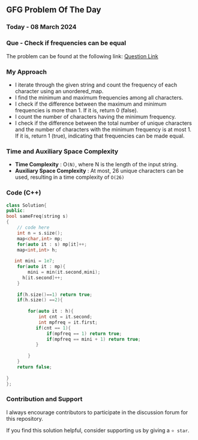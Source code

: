 ## GFG Problem Of The Day

### Today - 08 March 2024
### Que - Check if frequencies can be equal
The problem can be found at the following link: [Question Link](https://www.geeksforgeeks.org/problems/check-frequencies4211/1)

### My Approach
- I iterate through the given string and count the frequency of each character using an unordered_map.
- I find the minimum and maximum frequencies among all characters.
- I check if the difference between the maximum and minimum frequencies is more than 1. If it is, return 0 (false).
- I count the number of characters having the minimum frequency.
- I check if the difference between the total number of unique characters and the number of characters with the minimum frequency is at most 1. If it is, return 1 (true), indicating that frequencies can be made equal.

### Time and Auxiliary Space Complexity

- **Time Complexity** : O`(N)`, where N is the length of the input string.
- **Auxiliary Space Complexity** : At most, 26 unique characters can be used, resulting in a time complexity of `O(26)`

### Code (C++)
```cpp
class Solution{
public:
bool sameFreq(string s)
{
    // code here 
    int n = s.size();
    map<char,int> mp;
    for(auto it : s) mp[it]++;
    map<int,int> h;
 
   int mini = 1e7;
    for(auto it : mp){
        mini = min(it.second,mini);
      h[it.second]++;
    }
   
    if(h.size()==1) return true;
    if(h.size() ==2){
      
        for(auto it : h){
            int cnt = it.second;
            int mpfreq = it.first;
           if(cnt == 1){
               if(mpfreq == 1) return true;
               if(mpfreq == mini + 1) return true;
           }
            
        }
    }
    return false;
   
}
};
```

### Contribution and Support

I always encourage contributors to participate in the discussion forum for this repository.

If you find this solution helpful, consider supporting us by giving a `⭐ star`.
